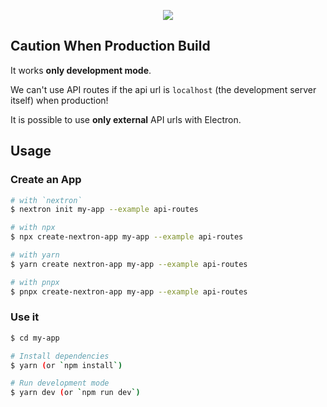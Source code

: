 <p align="center"><img src="https://i.imgur.com/TXLXR6J.png"></p>

## Caution When Production Build

It works **only development mode**.

We can't use API routes if the api url is `localhost` (the development server itself) when production!

It is possible to use **only external** API urls with Electron.

## Usage

### Create an App

```bash
# with `nextron`
$ nextron init my-app --example api-routes

# with npx
$ npx create-nextron-app my-app --example api-routes

# with yarn
$ yarn create nextron-app my-app --example api-routes

# with pnpx
$ pnpx create-nextron-app my-app --example api-routes
```

### Use it

```bash
$ cd my-app

# Install dependencies
$ yarn (or `npm install`)

# Run development mode
$ yarn dev (or `npm run dev`)
```
